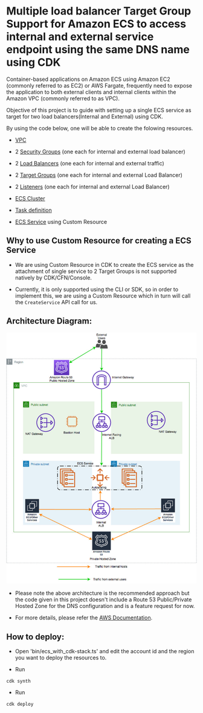 # Multiple load balancer Target Group Support for Amazon ECS to access internal and external service endpoint using the same DNS name using CDK

Container-based applications on Amazon ECS using Amazon EC2 (commonly referred to as EC2) or AWS Fargate, frequently need to expose the application to both external clients and internal clients within the Amazon VPC (commonly referred to as VPC).

Objective of this project is to guide with setting up a single ECS service as target for two load balancers(Internal and External) using CDK.

By using the code below, one will be able to create the folowing resources.

- [VPC](https://docs.aws.amazon.com/cdk/api/v2/docs/aws-cdk-lib.aws_ec2.Vpc.html)

- 2 [Security Groups](https://docs.aws.amazon.com/cdk/api/v2/docs/aws-cdk-lib.aws_ec2.SecurityGroup.html) (one each for internal and external load balancer)

- 2 [Load Balancers](https://docs.aws.amazon.com/cdk/api/v2/docs/aws-cdk-lib.aws_elasticloadbalancingv2.ApplicationLoadBalancer.html) (one each for internal and external traffic)

- 2 [Target Groups](https://docs.aws.amazon.com/cdk/api/v2/docs/aws-cdk-lib.aws_elasticloadbalancingv2.ApplicationTargetGroup.html) (one each for internal and external Load Balancer)

- 2 [Listeners](https://docs.aws.amazon.com/cdk/api/v2/docs/aws-cdk-lib.aws_elasticloadbalancingv2.ApplicationListener.html) (one each for internal and external Load Balancer)

- [ECS Cluster](https://docs.aws.amazon.com/cdk/api/v2/docs/aws-cdk-lib.aws_ecs.Cluster.html)

- [Task definition](https://docs.aws.amazon.com/cdk/api/v2/docs/aws-cdk-lib.aws_ecs.FargateTaskDefinition.html)

- [ECS Service](https://docs.aws.amazon.com/cdk/api/v1/docs/@aws-cdk_custom-resources.AwsCustomResource.html) using Custom Resource


## Why to use Custom Resource for creating a ECS Service

- We are using Custom Resource in CDK to create the ECS service as the attachment of single service to 2 Target Groups is not supported natively by CDK/CFN/Console.

- Currently, it is only supported using the CLI or SDK, so in order to implement this, we are using a Custom Resource which in turn will call the `CreateService` API call for us.

## Architecture Diagram:

![Architecture](./images/ECSMultiTGSol.jpeg)

- Please note the above architecture is the recommended approach but the code given in this project doesn't include a Route 53 Public/Private Hosted Zone for the DNS configuration and is a feature request for now.

- For more details, please refer the [AWS Documentation](https://aws.amazon.com/blogs/containers/how-to-use-multiple-load-balancer-target-group-support-for-amazon-ecs-to-access-internal-and-external-service-endpoint-using-the-same-dns-name/).

## How to deploy:

* Open 'bin/ecs_with_cdk-stack.ts' and edit the account id and the region you want to deploy the resources to.

* Run 
```
cdk synth
```

* Run 
```
cdk deploy
```
